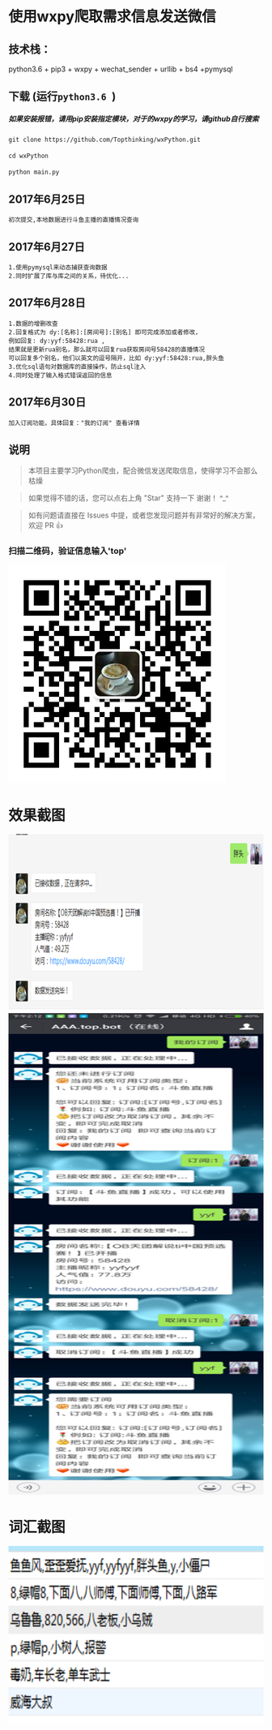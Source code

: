 # 使用wxpy爬取需求信息发送微信

## 技术栈：

python3.6 + pip3 + wxpy + wechat_sender + urllib + bs4 +pymysql

## 下载 (运行`python3.6 `)
##### 如果安装报错，请用pip安装指定模块，对于的wxpy的学习，请github自行搜索

 	git clone https://github.com/Topthinking/wxPython.git
	
 	cd wxPython

 	python main.py
 	
## 2017年6月25日
```
初次提交,本地数据进行斗鱼主播的直播情况查询
```
## 2017年6月27日
```
1.使用pymysql来动态捕获查询数据
2.同时扩展了库与库之间的关系，待优化...
```
## 2017年6月28日
```
1.数据的增删改查
2.回复格式为 dy:[名称]:[房间号]:[别名] 即可完成添加或者修改，
例如回复: dy:yyf:58428:rua , 
结果就是更新rua别名，那么就可以回复rua获取房间号58428的直播情况
可以回复多个别名，他们以英文的逗号隔开，比如 dy:yyf:58428:rua,胖头鱼
3.优化sql语句对数据库的直接操作，防止sql注入
4.同时处理了输入格式错误返回的信息
```
## 2017年6月30日
```
加入订阅功能，具体回复："我的订阅" 查看详情
```
## 说明

>  本项目主要学习Python爬虫，配合微信发送爬取信息，使得学习不会那么枯燥

>  如果觉得不错的话，您可以点右上角 "Star" 支持一下 谢谢！ ^_^

>  如有问题请直接在 Issues 中提，或者您发现问题并有非常好的解决方案，欢迎 PR 👍

### 扫描二维码，验证信息输入'top'
![](https://github.com/Topthinking/wxPython/blob/master/doc/top.jpg)

# 效果截图
<img src="https://github.com/Topthinking/wxPython/blob/master/doc/show.png" width="760" height="350"/>
<img src="https://github.com/Topthinking/wxPython/blob/master/doc/sub.png" width="760" height="950"/>  

# 词汇截图
<img src="https://github.com/Topthinking/wxPython/blob/master/doc/word.png" width="760" height="350"/>